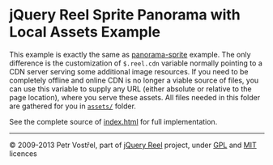 jQuery Reel Sprite Panorama with Local Assets Example
=====================================================

This example is exactly the same as [panorama-sprite](../panorama-sprite/index.html)
example. The only difference is the customization of `$.reel.cdn` variable
normally pointing to a CDN server serving some additional image resources.
If you need to be completely offline and online CDN is no longer a viable
source of files, you can use this variable to supply any URL (either absolute
or relative to the page location), where you serve these assets. All files needed
in this folder are gathered for you in [`assets/`](../../assets/) folder.

See the complete source of [index.html](index.html) for full
implementation.


---
&copy; 2009-2013 Petr Vostřel, part of [jQuery Reel][reel] project, under [GPL][GPL] and [MIT][MIT] licences



[reel]:http://jquery.vostrel.net/reel
[GPL]:http://opensource.org/licenses/GPL-2.0
[MIT]:http://opensource.org/licenses/MIT
